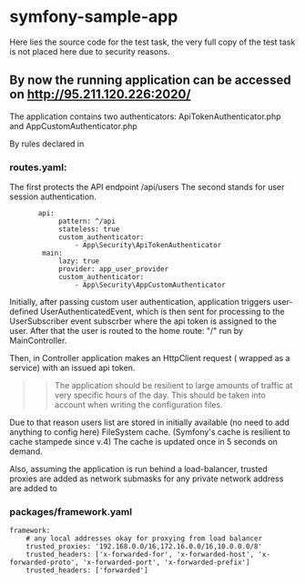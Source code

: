 # symfony-sample-app

Here lies the source code for the test task, the very full copy of the test task is not placed here due to security reasons.

## By now the running application can be accessed on http://95.211.120.226:2020/

The application contains two authenticators: ApiTokenAuthenticator.php and  AppCustomAuthenticator.php


By rules declared in 

### routes.yaml:

The first protects the API endpoint /api/users
The second stands for user session authentication.


```
       api:
            pattern: ^/api
            stateless: true 
            custom_authenticator:
                - App\Security\ApiTokenAuthenticator
        main:
            lazy: true
            provider: app_user_provider
            custom_authenticator:
                - App\Security\AppCustomAuthenticator
```

Initially, after passing custom user authentication, application triggers user-defined UserAuthenticatedEvent, which is then sent for processing to the UserSubscriber event subscrber where the api token is assigned to the user.
After that the user is routed to the home route: "/" run by MainController.

Then, in Controller application makes an HttpClient request ( wrapped as a service) with an issued api token.

>> The application should be resilient to large amounts of traffic at very specific hours of the day. This should be taken into account when writing the configuration files.

Due to that reason users list are stored in initially available (no need to add anything to config here) FileSystem cache. (Symfony's cache is resilient to cache stampede since v.4)
The cache is updated once in 5 seconds on demand.

Also, assuming the application is run behind a load-balancer, trusted proxies are added as network submasks for any private network address are added to 

### packages/framework.yaml 

```
framework:
    # any local addresses okay for proxying from load balancer
    trusted_proxies: '192.168.0.0/16,172.16.0.0/16,10.0.0.0/8'
    trusted_headers: ['x-forwarded-for', 'x-forwarded-host', 'x-forwarded-proto', 'x-forwarded-port', 'x-forwarded-prefix']
    trusted_headers: ['forwarded']
```
 



